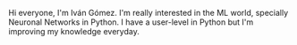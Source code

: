 Hi everyone, I'm Iván Gómez.
I'm really interested in the ML world, specially Neuronal Networks in Python.
I have a user-level in Python but I'm improving my knowledge everyday.

